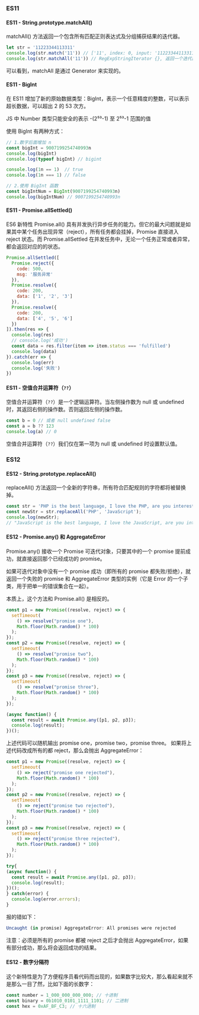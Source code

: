 ### ES11
#### ES11 - String.prototype.matchAll()
matchAll() 方法返回一个包含所有匹配正则表达式及分组捕获结果的迭代器。
```js
let str = '11223344113311'
console.log(str.match('11')) // ['11', index: 0, input: '11223344113311', groups: undefined], 返回一个数组
console.log(str.matchAll('11')) // RegExpStringIterator {}, 返回一个迭代器
```
可以看到，matchAll 是通过 Generator 来实现的。


#### ES11 - BigInt
在 ES11 增加了新的原始数据类型：BigInt，表示一个任意精度的整数，可以表示超长数据，可以超出 2 的 53 次方。

JS 中 Number 类型只能安全的表示 -(2⁵³-1) 至 2⁵³-1 范围的值

使用 BigInt 有两种方式：
```js
// 1.数字后面增加 n
const bigInt = 9007199254740993n
console.log(bigInt)
console.log(typeof bigInt) // bigint

console.log(1n == 1)  // true
console.log(1n === 1) // false

// 2.使用 BigInt 函数
const bigIntNum = BigInt(9007199254740993n)
console.log(bigIntNum) // 9007199254740993n
```

#### ES11 - Promise.allSettled()
ES6 新特性 Promise.all() 具有并发执行异步任务的能力。但它的最大问题就是如果其中某个任务出现异常（reject），所有任务都会挂掉，Promise 直接进入 reject 状态。而 Promise.allSettled 在并发任务中，无论一个任务正常或者异常，都会返回对应的的状态。
```js
Promise.allSettled([
  Promise.reject({
    code: 500,
    msg: '服务异常'
  }),
  Promise.resolve({
    code: 200,
    data: ['1', '2', '3']
  }),
  Promise.resolve({
    code: 200,
    data: ['4', '5', '6']
  })
]).then(res => {
  console.log(res)
  // console.log('成功')
  const data = res.filter(item => item.status === 'fulfilled')
  console.log(data)
}).catch(err => {
  console.log(err)
  console.log('失败')
})
```

#### ES11 - 空值合并运算符（`??`）
空值合并运算符（`??`）是一个逻辑运算符。当左侧操作数为 null 或 undefined 时，其返回右侧的操作数。否则返回左侧的操作数。
```js
const b = 0 // 或者 null undefined false
const a = b ?? 123
console.log(a) // 0
```
空值合并运算符（`??`）我们仅在第一项为 null 或 undefined 时设置默认值。

### ES12
#### ES12 - String.prototype.replaceAll()
replaceAll() 方法返回一个全新的字符串，所有符合匹配规则的字符都将被替换掉。
```js
const str = 'PHP is the best language, I love the PHP, are you interested in PHP?';
const newStr = str.replaceAll('PHP', 'JavaScript'); 
console.log(newStr);
// "JavaScript is the best language, I love the JavaScript, are you interested in JavaScript?"
```

#### ES12 - Promise.any() 和 AggregateError
Promise.any() 接收一个 Promise 可迭代对象，只要其中的一个 promise 提前成功，就直接返回那个已经成功的 promise。

如果可迭代对象中没有一个 promise 成功（即所有的 promise 都失败/拒绝），就返回一个失败的 promise 和 AggregateError 类型的实例（它是 Error 的一个子类，用于把单一的错误集合在一起）。

本质上，这个方法和 Promise.all() 是相反的。

```js
const p1 = new Promise((resolve, reject) => {
  setTimeout(
    () => resolve("promise one"),
    Math.floor(Math.random() * 100)
  );
});
const p2 = new Promise((resolve, reject) => {
  setTimeout(
    () => resolve("promise two"),
    Math.floor(Math.random() * 100)
  );
});
const p3 = new Promise((resolve, reject) => {
  setTimeout(
    () => resolve("promise three"),
    Math.floor(Math.random() * 100)
  );
});

(async function() {
  const result = await Promise.any([p1, p2, p3]);
  console.log(result); 
})();

```
上述代码可以随机输出 promise one，promise two，promise three。
如果将上述代码改成所有的都 reject，那么会抛出 AggregateError：

```js
const p1 = new Promise((resolve, reject) => {
  setTimeout(
    () => reject("promise one rejected"),
    Math.floor(Math.random() * 100)
  );
});
const p2 = new Promise((resolve, reject) => {
  setTimeout(
    () => reject("promise two rejected"),
    Math.floor(Math.random() * 100)
  );
});
const p3 = new Promise((resolve, reject) => {
  setTimeout(
    () => reject("promise three rejected"),
    Math.floor(Math.random() * 100)
  );
});

try{
(async function() {
  const result = await Promise.any([p1, p2, p3]);
  console.log(result); 
})();
} catch(error) {
  console.log(error.errors);
}
```
报的错如下：
```js
Uncaught (in promise) AggregateError: All promises were rejected
```
注意：必须是所有的 promise 都被 reject 之后才会抛出 AggregateError，如果有部分成功，那么将会返回成功的结果。

#### ES12 - 数字分隔符
这个新特性是为了方便程序员看代码而出现的，如果数字比较大，那么看起来就不是那么一目了然，比如下面的长数字：
```js
const number = 1_000_000_000_000; // 十进制
const binary = 0b1010_0101_1111_1101; // 二进制
const hex = 0xAF_BF_C3; // 十六进制
```
